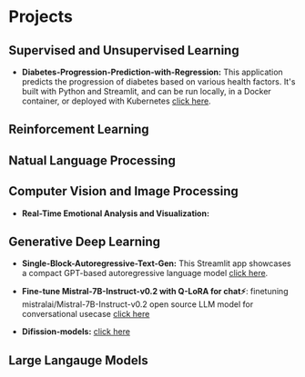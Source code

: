 # Projects

## Supervised and Unsupervised Learning
- **Diabetes-Progression-Prediction-with-Regression:** This application predicts the progression of diabetes based on various health factors. It's built with Python and Streamlit, and can be run locally, in a Docker container, or deployed with Kubernetes [click here](/Diabetes-Progression-Prediction-with-Regression).


## Reinforcement Learning


## Natual Language Processing
<!---
   - **SoVits_Voice_Conversion_API:** The FastAPI-powered SoVits API transforms speech into your chosen speaker's voice. You can upload, customize, and download it [click here](https://github.com/ajinkyavbhandare/SoVits_Voice_Conversion_API). --->


## Computer Vision and Image Processing  
- **Real-Time Emotional Analysis and Visualization:**


## Generative Deep Learning
- **Single-Block-Autoregressive-Text-Gen:** This Streamlit app showcases a compact GPT-based autoregressive language model [click here](https://github.com/ajinkyavbhandare/Single-Block-Autoregressive-Text-Gen).

- **Fine-tune Mistral-7B-Instruct-v0.2 with Q-LoRA for chat⚡️**: finetuning mistralai/Mistral-7B-Instruct-v0.2 open source LLM model for conversational usecase [click here](https://www.kaggle.com/code/ajinkyabhandare2002/fine-tune-mistral-7b-instruct-v0-2-with-q-lora)
   
- **Difission-models:** [click here](/diffusion-models)


## Large Langauge Models
 

